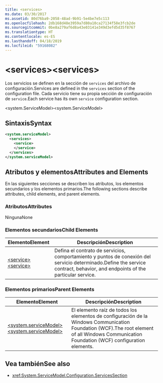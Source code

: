 ```yaml
---
title: <services>
ms.date: 03/30/2017
ms.assetid: 80d76ba9-2058-48ad-9b91-5e4be7e5c113
ms.openlocfilehash: 2db168d48e3959a7d80a10ca27134f58e3fcb2de
ms.sourcegitcommit: 0be8a279af6d8a43e03141e349d3efd5d35f8767
ms.translationtype: HT
ms.contentlocale: es-ES
ms.lasthandoff: 04/18/2019
ms.locfileid: "59168082"
---
```

# <a name="services"></a><span data-ttu-id="f0c4c-101">\<services></span><span class="sxs-lookup"><span data-stu-id="f0c4c-101">\<services></span></span>
<span data-ttu-id="f0c4c-102">Los servicios se definen en la sección de `services` del archivo de configuración.</span><span class="sxs-lookup"><span data-stu-id="f0c4c-102">Services are defined in the `services` section of the configuration file.</span></span> <span data-ttu-id="f0c4c-103">Cada servicio tiene su propia sección de configuración de `service`.</span><span class="sxs-lookup"><span data-stu-id="f0c4c-103">Each service has its own `service` configuration section.</span></span>  
  
 <span data-ttu-id="f0c4c-104">\<system.ServiceModel></span><span class="sxs-lookup"><span data-stu-id="f0c4c-104">\<system.ServiceModel></span></span>  
  
## <a name="syntax"></a><span data-ttu-id="f0c4c-105">Sintaxis</span><span class="sxs-lookup"><span data-stu-id="f0c4c-105">Syntax</span></span>  
  
```xml  
<system.serviceModel>
  <services>
    <service>
    </service>
  </services>
</system.serviceModel>
```  
  
## <a name="attributes-and-elements"></a><span data-ttu-id="f0c4c-106">Atributos y elementos</span><span class="sxs-lookup"><span data-stu-id="f0c4c-106">Attributes and Elements</span></span>  
 <span data-ttu-id="f0c4c-107">En las siguientes secciones se describen los atributos, los elementos secundarios y los elementos primarios.</span><span class="sxs-lookup"><span data-stu-id="f0c4c-107">The following sections describe attributes, child elements, and parent elements.</span></span>  
  
### <a name="attributes"></a><span data-ttu-id="f0c4c-108">Atributos</span><span class="sxs-lookup"><span data-stu-id="f0c4c-108">Attributes</span></span>  
 <span data-ttu-id="f0c4c-109">Ninguna</span><span class="sxs-lookup"><span data-stu-id="f0c4c-109">None</span></span>  
  
### <a name="child-elements"></a><span data-ttu-id="f0c4c-110">Elementos secundarios</span><span class="sxs-lookup"><span data-stu-id="f0c4c-110">Child Elements</span></span>  
  
|<span data-ttu-id="f0c4c-111">Elemento</span><span class="sxs-lookup"><span data-stu-id="f0c4c-111">Element</span></span>|<span data-ttu-id="f0c4c-112">Descripción</span><span class="sxs-lookup"><span data-stu-id="f0c4c-112">Description</span></span>|  
|-------------|-----------------|  
|[<span data-ttu-id="f0c4c-113">\<service></span><span class="sxs-lookup"><span data-stu-id="f0c4c-113">\<service></span></span>](../../../../../docs/framework/configure-apps/file-schema/wcf/service.md)|<span data-ttu-id="f0c4c-114">Defina el contrato de servicios, comportamiento y puntos de conexión del servicio determinado.</span><span class="sxs-lookup"><span data-stu-id="f0c4c-114">Define the service contract, behavior, and endpoints of the particular service.</span></span>|  
  
### <a name="parent-elements"></a><span data-ttu-id="f0c4c-115">Elementos primarios</span><span class="sxs-lookup"><span data-stu-id="f0c4c-115">Parent Elements</span></span>  
  
|<span data-ttu-id="f0c4c-116">Elemento</span><span class="sxs-lookup"><span data-stu-id="f0c4c-116">Element</span></span>|<span data-ttu-id="f0c4c-117">Descripción</span><span class="sxs-lookup"><span data-stu-id="f0c4c-117">Description</span></span>|  
|-------------|-----------------|  
|[<span data-ttu-id="f0c4c-118">\<system.serviceModel></span><span class="sxs-lookup"><span data-stu-id="f0c4c-118">\<system.serviceModel></span></span>](../../../../../docs/framework/configure-apps/file-schema/wcf/system-servicemodel.md)|<span data-ttu-id="f0c4c-119">El elemento raíz de todos los elementos de configuración de la Windows Communication Foundation (WCF).</span><span class="sxs-lookup"><span data-stu-id="f0c4c-119">The root element of all Windows Communication Foundation (WCF) configuration elements.</span></span>|  
  
## <a name="see-also"></a><span data-ttu-id="f0c4c-120">Vea también</span><span class="sxs-lookup"><span data-stu-id="f0c4c-120">See also</span></span>

- <xref:System.ServiceModel.Configuration.ServicesSection>
